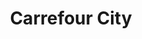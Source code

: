 ---
title: "Carrefour City"
url: /le-havre/carrefour-city-rue-irene-joliot-curie/
shop: supermarché
---
